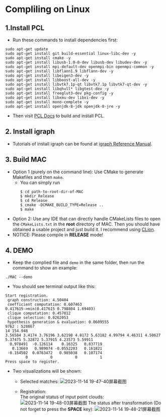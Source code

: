 # Compliling on Linux  
## 1.Install PCL
* Run these commands to install dependencies first:
```
sudo apt-get update
sudo apt-get install git build-essential linux-libc-dev -y
sudo apt-get install cmake -y
sudo apt-get install libusb-1.0-0-dev libusb-dev libudev-dev -y
sudo apt-get install mpi-default-dev openmpi-bin openmpi-common -y
sudo apt-get install libflann1.9 libflann-dev -y
sudo apt-get install libeigen3-dev -y
sudo apt-get install libboost-all-dev -y
sudo apt-get install libvtk7.1p-qt libvtk7.1p libvtk7-qt-dev -y
sudo apt-get install libqhull* libgtest-dev -y
sudo apt-get install freeglut3-dev pkg-config -y
sudo apt-get install libxmu-dev libxi-dev -y
sudo apt-get install mono-complete -y
sudo apt-get install openjdk-8-jdk openjdk-8-jre -y
```           
* Then visit [PCL Docs](https://pcl.readthedocs.io/projects/tutorials/en/latest/compiling_pcl_posix.html) to build and install PCL.
## 2. Install igraph
* Tutorials of install igraph can be found at [igraph Reference Manual](https://igraph.org/c/doc/igraph-Installation.html).
## 3. Build MAC
- Option 1 (purely on the command line): Use CMake to generate Makefiles and then `make`.
    - You can simply run
      ```
      $ cd path-to-root-dir-of-MAC
      $ mkdir Release
      $ cd Release
      $ cmake -DCMAKE_BUILD_TYPE=Release ..
      $ make
      ```
- Option 2: Use any IDE that can directly handle CMakeLists files to open the `CMakeLists.txt` in the **root** directory of MAC. Then you should have obtained a usable project and just build it. I recommend using [CLion](https://www.jetbrains.com/clion/).
- NOTICE: Please compile in **RELEASE** mode!
## 4. DEMO
* Keep the complied file and ``demo`` in the same folder, then run the command to show an example:
```
./MAC --demo
```
* You should see terminal output like this:
```
Start registration.
 graph construction: 4.50404
 coefficient computation: 0.607463
0.417615->min(0.417615 0.798804 1.69403)
 clique computation: 0.457012
 clique selection: 0.0262053
 hypothesis generation & evaluation: 0.0609555
9762 : 528867
14 154.948
3.56584 3.4174 3.76196 3.62198 4.8172 5.63182 4.99794 4.46311 4.50627 5.37475 5.32872 5.37915 4.23573 5.59911 
  0.978491  -0.126114    0.16325   0.837719
   0.13669   0.989074 -0.0552203   0.161821
 -0.154502  0.0763472   0.985038   0.107174
         0          0          0          1
Press space to register.
```
* Two visualizations will be shown:
  - Selected matches:
    ![2023-11-14 19-47-40屏幕截图](https://github.com/zhangxy0517/3D-Registration-with-Maximal-Cliques/assets/42647472/6c702df5-285b-40c6-a212-660ab61fd454)

  - Registration:   
    The original status of input point clouds:
    ![2023-11-14 19-48-03屏幕截图](https://github.com/zhangxy0517/3D-Registration-with-Maximal-Cliques/assets/42647472/d989fd1e-6055-4db5-b60f-4e310547c145)
    The status after transformation (Do not forget to press the **SPACE** key):
    ![2023-11-14 19-48-21屏幕截图](https://github.com/zhangxy0517/3D-Registration-with-Maximal-Cliques/assets/42647472/b66f92fc-5eab-4df7-9f6e-40c480621faf)
